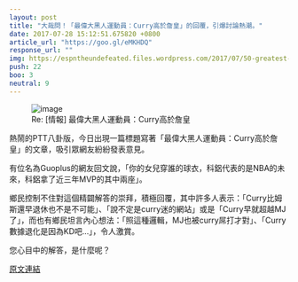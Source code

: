 ```yaml
---
layout: post
title: "大哉問！「最偉大黑人運動員：Curry高於詹皇」的回覆，引爆討論熱潮。"
date: 2017-07-28 15:12:51.675820 +0800
article_url: "https://goo.gl/eMKHDQ"
response_url: ""
img: https://espntheundefeated.files.wordpress.com/2017/07/50-greatest-fb-image.jpg?w=1200&h=630&crop=1
push: 22
boo: 3
neutral: 9
---
```


<figure>
<img src="https://espntheundefeated.files.wordpress.com/2017/07/50-greatest-fb-image.jpg?w=1200&h=630&crop=1" alt="image">
<figcaption>
Re: [情報] 最偉大黑人運動員：Curry高於詹皇
</figcaption>
</figure>



熱鬧的PTT八卦版，今日出現一篇標題寫著「最偉大黑人運動員：Curry高於詹皇」的文章，吸引眾網友紛紛發表意見。

有位名為Guoplus的網友回文說，「你的女兒穿誰的球衣，科鋁代表的是NBA的未來，科鋁拿了近三年MVP的其中兩座」。

鄉民控制不住對這個精闢解答的崇拜，積極回覆，其中許多人表示：「Curry比姆斯還早退休也不是不可能」、「說不定是curry迷的網站」或是「Curry早就超越MJ了」，而也有鄉民坦言內心想法：「照這種邏輯，MJ也被curry屌打才對」、「Curry數據退化是因為KD吧...」，令人激賞。

您心目中的解答，是什麼呢？

<a href = "https://www.ptt.cc/bbs/NBA/M.1501220687.A.7FE.html">原文連結</a>

